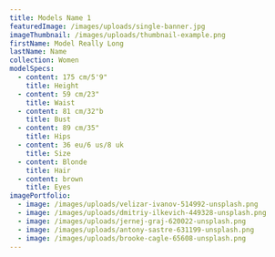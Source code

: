 ```yaml
---
title: Models Name 1
featuredImage: /images/uploads/single-banner.jpg
imageThumbnail: /images/uploads/thumbnail-example.png
firstName: Model Really Long
lastName: Name
collection: Women
modelSpecs:
  - content: 175 cm/5'9"
    title: Height
  - content: 59 cm/23"
    title: Waist
  - content: 81 cm/32"b
    title: Bust
  - content: 89 cm/35"
    title: Hips
  - content: 36 eu/6 us/8 uk
    title: Size
  - content: Blonde
    title: Hair
  - content: brown
    title: Eyes
imagePortfolio:
  - image: /images/uploads/velizar-ivanov-514992-unsplash.png
  - image: /images/uploads/dmitriy-ilkevich-449328-unsplash.png
  - image: /images/uploads/jernej-graj-620022-unsplash.png
  - image: /images/uploads/antony-sastre-631199-unsplash.png
  - image: /images/uploads/brooke-cagle-65608-unsplash.png
---
```


